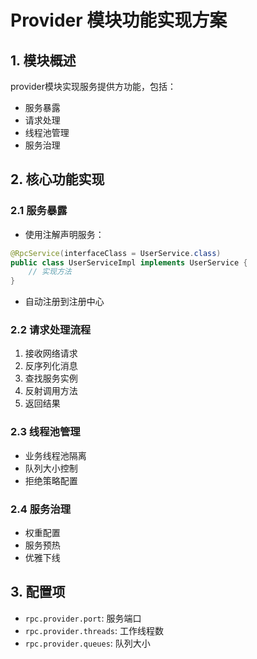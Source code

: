 # Provider 模块功能实现方案

## 1. 模块概述
provider模块实现服务提供方功能，包括：
- 服务暴露
- 请求处理
- 线程池管理
- 服务治理

## 2. 核心功能实现

### 2.1 服务暴露
- 使用注解声明服务：
```java
@RpcService(interfaceClass = UserService.class)
public class UserServiceImpl implements UserService {
    // 实现方法
}
```
- 自动注册到注册中心

### 2.2 请求处理流程
1. 接收网络请求
2. 反序列化消息
3. 查找服务实例
4. 反射调用方法
5. 返回结果

### 2.3 线程池管理
- 业务线程池隔离
- 队列大小控制
- 拒绝策略配置

### 2.4 服务治理
- 权重配置
- 服务预热
- 优雅下线

## 3. 配置项
- `rpc.provider.port`: 服务端口
- `rpc.provider.threads`: 工作线程数
- `rpc.provider.queues`: 队列大小